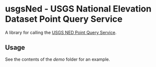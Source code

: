 usgsNed - USGS National Elevation Dataset Point Query Service
=============================================================

A library for calling the [USGS NED Point Query Service].

## Usage ##

See the contents of the *demo* folder for an example.

[USGS NED Point Query Service]: http://nationalmap.gov/epqs/
